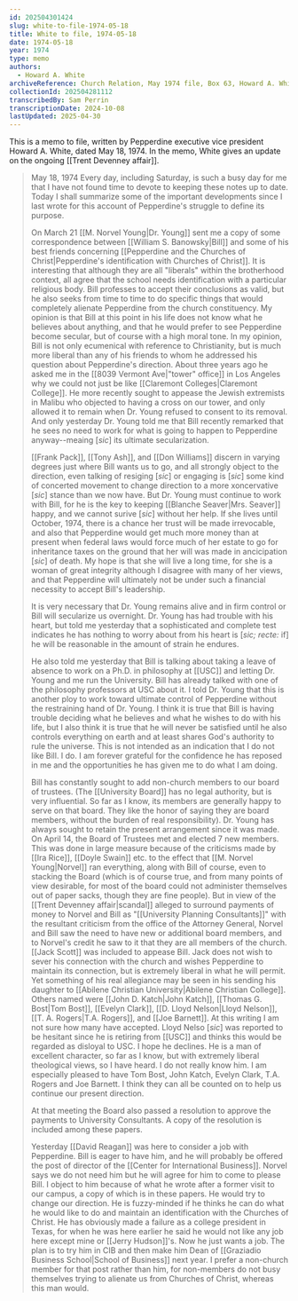 ```yaml
---
id: 202504301424
slug: white-to-file-1974-05-18
title: White to file, 1974-05-18
date: 1974-05-18
year: 1974
type: memo
authors:
  - Howard A. White
archiveReference: Church Relation, May 1974 file, Box 63, Howard A. White papers
collectionId: 202504281112
transcribedBy: Sam Perrin
transcriptionDate: 2024-10-08
lastUpdated: 2025-04-30
---
```

This is a memo to file, written by Pepperdine executive vice president Howard A. White, dated May 18, 1974. In the memo, White gives an update on the ongoing [[Trent Devenney affair]].

>May 18, 1974
>Every day, including Saturday, is such a busy day for me that I have not found time to devote to keeping these notes up to date. Today I shall summarize some of the important developments since I last wrote for this account of Pepperdine's struggle to define its purpose.
>
>On March 21 [[M. Norvel Young|Dr. Young]] sent me a copy of some correspondence between [[William S. Banowsky|Bill]] and some of his best friends concerning [[Pepperdine and the Churches of Christ|Pepperdine's identification with Churches of Christ]]. It is interesting that although they are all "liberals" within the brotherhood context, all agree that the school needs identification with a particular religious body. Bill professes to accept their conclusions as valid, but he also seeks from time to time to do specific things that would completely alienate Pepperdine from the church constituency. My opinion is that Bill at this point in his life does not know what he believes about anything, and that he would prefer to see Pepperdine become secular, but of course with a high moral tone. In my opinion, Bill is not only ecumenical with reference to Christianity, but is much more liberal than any of his friends to whom he addressed his question about Pepperdine's direction. About three years ago he asked me in the [[8039 Vermont Ave|"tower" office]] in Los Angeles why we could not just be like [[Claremont Colleges|Claremont College]]. He more recently sought to appease the Jewish extremists in Malibu who objected to having a cross on our tower, and only allowed it to remain when Dr. Young refused to consent to its removal. And only yesterday Dr. Young told me that Bill recently remarked that he sees no need to work for what is going to happen to Pepperdine anyway--meaing \[*sic*\] its ultimate secularization.
>
>[[Frank Pack]], [[Tony Ash]], and [[Don Williams]] discern in varying degrees just where Bill wants us to go, and all strongly object to the direction, even talking of resiging \[*sic*\] or engaging is \[*sic*\] some kind of concerted movement to change direction to a more xoncervative \[*sic*\] stance than we now have. But Dr. Young must continue to work with Bill, for he is the key to keeping [[Blanche Seaver|Mrs. Seaver]] happy, and we cannot surive \[*sic*\] without her help. If she lives until October, 1974, there is a chance her trust will be made irrevocable, and also that Pepperdine would get much more money than at present when federal laws would force much of her estate to go for inheritance taxes on the ground that her will was made in ancicipation \[*sic*\] of death. My hope is that she will live a long time, for she is a woman of great integrity although I disagree with many of her views, and that Pepperdine will ultimately not be under such a financial necessity to accept Bill's leadership.
>
>It is very necessary that Dr. Young remains alive and in firm control or Bill will secularize us overnight. Dr. Young has had trouble with his heart, but told me yesterday that a sophisticated and complete test indicates he has nothing to worry about from his heart is \[*sic; recte:* if\] he will be reasonable in the amount of strain he endures.
>
>He also told me yesterday that Bill is talking about taking a leave of absence to work on a Ph.D. in philosophy at [[USC]] and letting Dr. Young and me run the University. Bill has already talked with one of the philosophy professors at USC about it. I told Dr. Young that this is another ploy to work toward ultimate control of Pepperdine without the restraining hand of Dr. Young. I think it is true that Bill is having trouble deciding what he believes and what he wishes to do with his life, but I also think it is true that he will never be satisfied until he also controls everything on earth and at least shares God's authority to rule the universe. This is not intended as an indication that I do not like Bill. I do. I am forever grateful for the confidence he has reposed in me and the opportunities he has given me to do what I am doing.
>
>Bill has constantly sought to add non-church members to our board of trustees. (The [[University Board]] has no legal authority, but is very influential. So far as I know, its members are generally happy to serve on that board. They like the honor of saying they are board members, without the burden of real responsibility). Dr. Young has always sought to retain the present arrangement since it was made. On April 14, the Board of Trustees met and elected 7 new members. This was done in large measure because of the criticisms made by [[Ira Rice]], [[Doyle Swain]] etc. to the effect that [[M. Norvel Young|Norvel]] ran everything, along with Bill of course, even to stacking the Board (which is of course true, and from many points of view desirable, for most of the board could not administer themselves out of paper sacks, though they are fine people). But in view of the [[Trent Devenney affair|scandal]] alleged to surround payments of money to Norvel and Bill as "[[University Planning Consultants]]" with the resultant criticism from the office of the Attorney General, Norvel and Bill saw the need to have new or additional board members, and to Norvel's credit he saw to it that they are all members of the church. [[Jack Scott]] was included to appease Bill. Jack does not wish to sever his connection with the church and wishes Pepperdine to maintain its connection, but is extremely liberal in what he will permit. Yet something of his real allegiance may be seen in his sending his daughter to [[Abilene Christian University|Abilene Christian College]]. Others named were [[John D. Katch|John Katch]], [[Thomas G. Bost|Tom Bost]], [[Evelyn Clark]], [[D. Lloyd Nelson|Lloyd Nelson]], [[T. A. Rogers|T.A. Rogers]], and [[Joe Barnett]]. At this writing I am not sure how many have accepted. Lloyd Nelso \[*sic*\] was reported to be hesitant since he is retiring from [[USC]] and thinks this would be regarded as disloyal to USC. I hope he declines. He is a man of excellent character, so far as I know, but with extremely liberal theological views, so I have heard. I do not really know him. I am especially pleased to have Tom Bost, John Katch, Evelyn Clark, T.A. Rogers and Joe Barnett. I think they can all be counted on to help us continue our present direction.
>
>At that meeting the Board also passed a resolution to approve the payments to University Consultants. A copy of the resolution is included among these papers.
>
>Yesterday [[David Reagan]] was here to consider a job with Pepperdine. Bill is eager to have him, and he will probably be offered the post of director of the [[Center for International Business]]. Norvel says we do not need him but he will agree for him to come to please Bill. I object to him because of what he wrote after a former visit to our campus, a copy of which is in these papers. He would try to change our direction. He is fuzzy-minded if he thinks he can do what he would like to do and maintain an identification with the Churches of Christ. He has obviously made a failure as a college president in Texas, for when he was here earlier he said he would not like any job here except mine or [[Jerry Hudson]]'s. Now he just wants a job. The plan is to try him in CIB and then make him Dean of [[Graziadio Business School|School of Business]] next year. I prefer a non-church member for that post rather than him, for non-members do not busy themselves trying to alienate us from Churches of Christ, whereas this man would.
